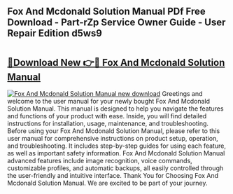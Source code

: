 ## Fox And Mcdonald Solution Manual PDf Free Download - Part-rZp Service Owner Guide - User Repair Edition d5ws9

# <h2><a href="http://bc24747.oget.top/?id=Fox+And+Mcdonald+Solution+Manual">🔗Download New 👉🔴 Fox And Mcdonald Solution Manual</a></h2>

[![Fox And Mcdonald Solution Manual new download](https://i.imgur.com/5g1atiW.png)](http://bc24747.oget.top/?id=Fox+And+Mcdonald+Solution+Manual)
Greetings and welcome to the user manual for your newly bought Fox And Mcdonald Solution Manual. This manual is designed to help you navigate the features and functions of your product with ease. Inside, you will find detailed instructions for installation, usage, maintenance, and troubleshooting. Before using your Fox And Mcdonald Solution Manual, please refer to this user manual for comprehensive instructions on product setup, operation, and troubleshooting. It includes step-by-step guides for using each feature, as well as important safety information. Fox And Mcdonald Solution Manual advanced features include image recognition, voice commands, customizable profiles, and automatic backups, all easily controlled through the user-friendly and intuitive interface. Thank You for Choosing Fox And Mcdonald Solution Manual. We are excited to be part of your journey.
